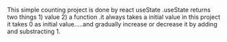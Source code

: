 This simple counting project is done by react useState
.useState returns two things 1) value 2) a function
.it always takes a initial value
 in this project it takes 0 as initial value.....and gradually increase or decrease it by adding and substracting 1.
